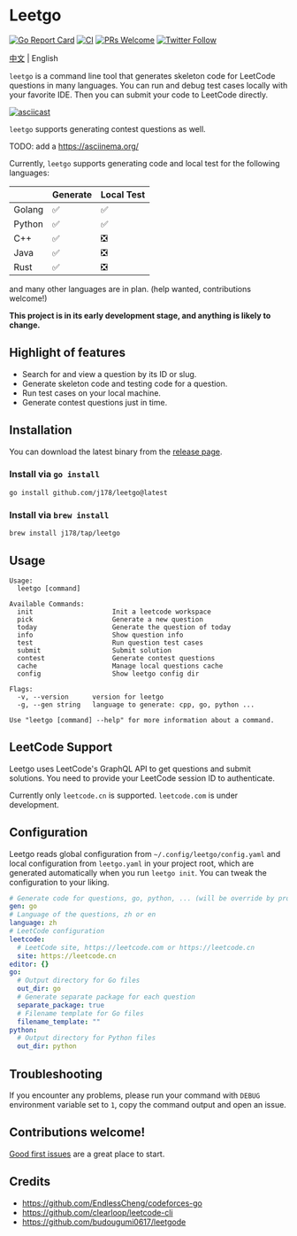 # Leetgo

[![Go Report Card](https://goreportcard.com/badge/github.com/j178/leetgo)](https://goreportcard.com/report/github.com/j178/leetgo)
[![CI](https://github.com/j178/leetgo/actions/workflows/ci.yaml/badge.svg)](https://github.com/j178/leetgo/actions/workflows/ci.yaml)
[![PRs Welcome](https://img.shields.io/badge/PRs-welcome-brightgreen.svg)](https://makeapullrequest.com)
[![Twitter Follow](https://img.shields.io/twitter/follow/niceoe)](https://twitter.com/niceoe)

[中文](./README_zh.md) | English

`leetgo` is a command line tool that generates skeleton code for LeetCode questions in many languages. You can run and debug test cases locally with your favorite IDE.
Then you can submit your code to LeetCode directly.

[![asciicast](https://asciinema.org/a/0sUG7psmMfgWqzy9rr57hrcnX.svg)](https://asciinema.org/a/0sUG7psmMfgWqzy9rr57hrcnX)

`leetgo` supports generating contest questions as well.

TODO: add a https://asciinema.org/

Currently, `leetgo` supports generating code and local test for the following languages:

|        | Generate           | Local Test                    |
|--------|--------------------|-------------------------------|
| Golang | :white_check_mark: | :white_check_mark:            |
| Python | :white_check_mark: | :white_check_mark:            |
| C++    | :white_check_mark: | :negative_squared_cross_mark: |
| Java   | :white_check_mark: | :negative_squared_cross_mark: |
| Rust   | :white_check_mark: | :negative_squared_cross_mark: |

and many other languages are in plan. (help wanted, contributions welcome!)

**This project is in its early development stage, and anything is likely to change.**

## Highlight of features

- Search for and view a question by its ID or slug.
- Generate skeleton code and testing code for a question.
- Run test cases on your local machine.
- Generate contest questions just in time.

## Installation

You can download the latest binary from the [release page](https://github.com/j178/leetgo/releases).

### Install via `go install`
 
```shell
go install github.com/j178/leetgo@latest
```

### Install via `brew install`

```shell
brew install j178/tap/leetgo
```

## Usage
<!-- BEGIN USAGE -->
```
Usage:
  leetgo [command]

Available Commands:
  init                    Init a leetcode workspace
  pick                    Generate a new question
  today                   Generate the question of today
  info                    Show question info
  test                    Run question test cases
  submit                  Submit solution
  contest                 Generate contest questions
  cache                   Manage local questions cache
  config                  Show leetgo config dir

Flags:
  -v, --version      version for leetgo
  -g, --gen string   language to generate: cpp, go, python ...

Use "leetgo [command] --help" for more information about a command.
```
<!-- END USAGE -->

## LeetCode Support

Leetgo uses LeetCode's GraphQL API to get questions and submit solutions. You need to provide your LeetCode session ID to authenticate.

Currently only `leetcode.cn` is supported. `leetcode.com` is under development.

## Configuration

Leetgo reads global configuration from `~/.config/leetgo/config.yaml` and local configuration from `leetgo.yaml` in your project root, which are generated automatically when you run `leetgo init`.
You can tweak the configuration to your liking.

<!-- BEGIN CONFIG -->
```yaml
# Generate code for questions, go, python, ... (will be override by project config and flag --gen)
gen: go
# Language of the questions, zh or en
language: zh
# LeetCode configuration
leetcode:
  # LeetCode site, https://leetcode.com or https://leetcode.cn
  site: https://leetcode.cn
editor: {}
go:
  # Output directory for Go files
  out_dir: go
  # Generate separate package for each question
  separate_package: true
  # Filename template for Go files
  filename_template: ""
python:
  # Output directory for Python files
  out_dir: python
```
<!-- END CONFIG -->

## Troubleshooting

If you encounter any problems, please run your command with `DEBUG` environment variable set to `1`, copy the command output and open an issue.

## Contributions welcome!

[Good first issues](https://github.com/j178/leetgo/issues?q=is%3Aissue+is%3Aopen+label%3A%22good+first+issue%22) are a great place to start.


## Credits

- https://github.com/EndlessCheng/codeforces-go
- https://github.com/clearloop/leetcode-cli
- https://github.com/budougumi0617/leetgode

